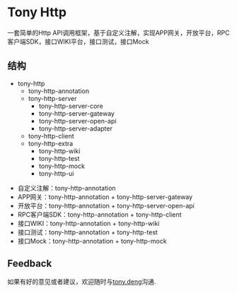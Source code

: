 # Tony Http


一套简单的Http API调用框架，基于自定义注解，实现APP网关，开放平台，RPC客户端SDK，接口WIKI平台，接口测试，接口Mock

## 结构

* tony-http
	* tony-http-annotation
	* tony-http-server
		* tony-http-server-core
		* tony-http-server-gateway
		* tony-http-server-open-api
		* tony-http-server-adapter
	* tony-http-client
	* tony-http-extra
		* tony-http-wiki
    	* tony-http-test
    	* tony-http-mock
    	* tony-http-ui
    

+ 自定义注解：tony-http-annotation
+ APP网关：tony-http-annotation + tony-http-server-gateway
+ 开放平台：tony-http-annotation + tony-http-server-open-api
+ RPC客户端SDK：tony-http-annotation + tony-http-client
+ 接口WIKI：tony-http-annotation + tony-http-wiki
+ 接口测试：tony-http-annotation + tony-http-test
+ 接口Mock：tony-http-annotation + tony-http-mock


## Feedback

如果有好的意见或者建议，欢迎随时与[tony.deng][mail]沟通.

[mail]: mailto:dengzhi@111.com.cn